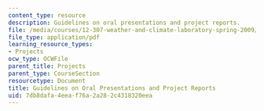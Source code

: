 ```yaml
---
content_type: resource
description: Guidelines on oral presentations and project reports.
file: /media/courses/12-307-weather-and-climate-laboratory-spring-2009/7db8dafa4eeaf76a2a282c4318320eea_report.pdf
file_type: application/pdf
learning_resource_types:
- Projects
ocw_type: OCWFile
parent_title: Projects
parent_type: CourseSection
resourcetype: Document
title: Guidelines on Oral Presentations and Project Reports
uid: 7db8dafa-4eea-f76a-2a28-2c4318320eea
---
```

